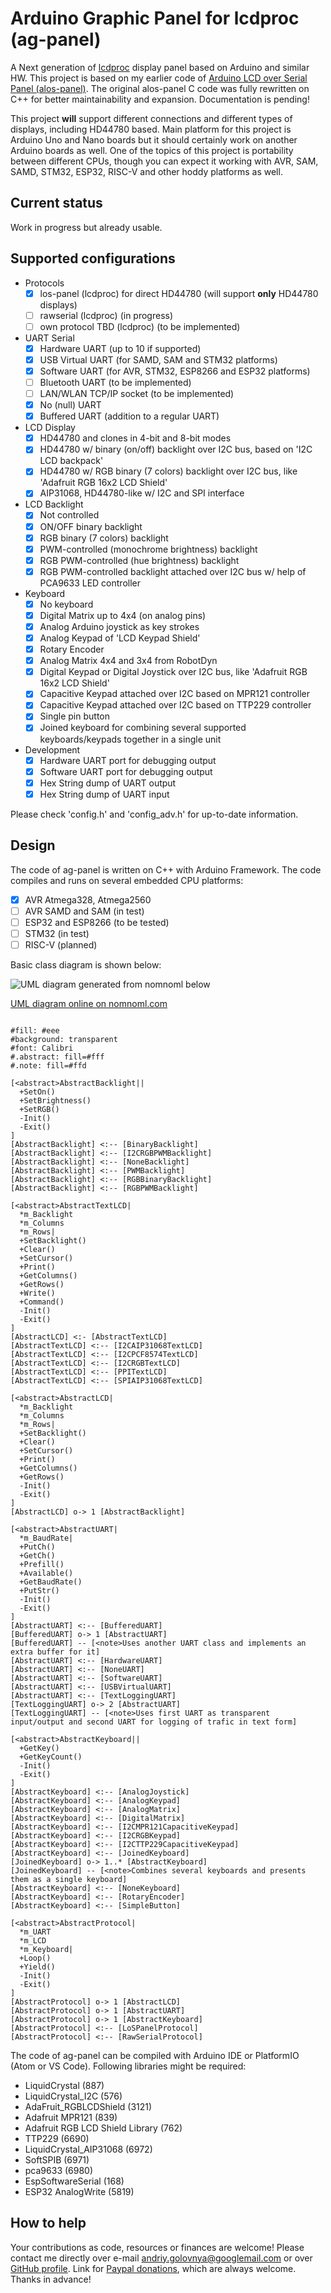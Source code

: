 # Arduino Graphic Panel for lcdproc (ag-panel)

A Next generation of [lcdproc](http://lcdproc.sourceforge.net/) display panel based on Arduino and similar HW.
This project is based on my earlier code of [Arduino LCD over Serial Panel (alos-panel)](https://github.com/red-scorp/alos-panel).
The original alos-panel C code was fully rewritten on C++ for better maintainability and expansion.
Documentation is pending!

This project **will** support different connections and different types of displays, including HD44780 based.
Main platform for this project is Arduino Uno and Nano boards but it should certainly work on another Arduino boards as well.
One of the topics of this project is portability between different CPUs, though you can expect it working with AVR, SAM, SAMD, STM32, ESP32, RISC-V and other hoddy platforms as well.

## Current status
Work in progress but already usable.

## Supported configurations
- Protocols
  - [x] los-panel (lcdproc) for direct HD44780 (will support **only** HD44780 displays)
  - [ ] rawserial (lcdproc) (in progress)
  - [ ] own protocol TBD (lcdproc) (to be implemented)
- UART Serial
  - [x] Hardware UART (up to 10 if supported)
  - [x] USB Virtual UART (for SAMD, SAM and STM32 platforms)
  - [x] Software UART (for AVR, STM32, ESP8266 and ESP32 platforms)
  - [ ] Bluetooth UART (to be implemented)
  - [ ] LAN/WLAN TCP/IP socket (to be implemented)
  - [x] No (null) UART
  - [x] Buffered UART (addition to a regular UART)
- LCD Display
  - [x] HD44780 and clones in 4-bit and 8-bit modes
  - [x] HD44780 w/ binary (on/off) backlight over I2C bus, based on 'I2C LCD backpack'
  - [x] HD44780 w/ RGB binary (7 colors) backlight over I2C bus, like 'Adafruit RGB 16x2 LCD Shield'
  - [x] AIP31068, HD44780-like w/ I2C and SPI interface
- LCD Backlight
  - [x] Not controlled
  - [x] ON/OFF binary backlight
  - [x] RGB binary (7 colors) backlight
  - [x] PWM-controlled (monochrome brightness) backlight
  - [x] RGB PWM-controlled (hue brightness) backlight
  - [x] RGB PWM-controlled backlight attached over I2C bus w/ help of PCA9633 LED controller
- Keyboard
  - [x] No keyboard
  - [x] Digital Matrix up to 4x4 (on analog pins)
  - [x] Analog Arduino joystick as key strokes
  - [x] Analog Keypad of 'LCD Keypad Shield'
  - [x] Rotary Encoder
  - [x] Analog Matrix 4x4 and 3x4 from RobotDyn
  - [x] Digital Keypad or Digital Joystick over I2C bus, like 'Adafruit RGB 16x2 LCD Shield'
  - [x] Capacitive Keypad attached over I2C based on MPR121 controller
  - [x] Capacitive Keypad attached over I2C based on TTP229 controller
  - [x] Single pin button
  - [x] Joined keyboard for combining several supported keyboards/keypads together in a single unit
- Development
  - [x] Hardware UART port for debugging output
  - [x] Software UART port for debugging output
  - [x] Hex String dump of UART output
  - [x] Hex String dump of UART input

Please check 'config.h' and 'config_adv.h' for up-to-date information.

## Design

The code of ag-panel is written on C++ with Arduino Framework.
The code compiles and runs on several embedded CPU platforms:
- [x] AVR Atmega328, Atmega2560
- [ ] AVR SAMD and SAM (in test)
- [ ] ESP32 and ESP8266 (to be tested)
- [ ] STM32 (in test)
- [ ] RISC-V (planned)

Basic class diagram is shown below:

![UML diagram generated from nomnoml below](/img/ag-panel-nomnoml.png)

[UML diagram online on nomnoml.com](https://www.nomnoml.com/#view/%23fill%3A%20%23eee%0A%23background%3A%20transparent%0A%23font%3A%20Calibri%0A%23.abstract%3A%20fill%3D%23fff%0A%23.note%3A%20fill%3D%23ffd%0A%0A%5B%3Cabstract%3EAbstractBacklight%7C%7C%0A%20%20%2BSetOn()%0A%20%20%2BSetBrightness()%0A%20%20%2BSetRGB()%0A%20%20-Init()%0A%20%20-Exit()%0A%5D%0A%5BAbstractBacklight%5D%20%3C%3A--%20%5BBinaryBacklight%5D%0A%5BAbstractBacklight%5D%20%3C%3A--%20%5BI2CRGBPWMBacklight%5D%0A%5BAbstractBacklight%5D%20%3C%3A--%20%5BNoneBacklight%5D%0A%5BAbstractBacklight%5D%20%3C%3A--%20%5BPWMBacklight%5D%0A%5BAbstractBacklight%5D%20%3C%3A--%20%5BRGBBinaryBacklight%5D%0A%5BAbstractBacklight%5D%20%3C%3A--%20%5BRGBPWMBacklight%5D%0A%0A%5B%3Cabstract%3EAbstractTextLCD%7C%0A%20%20*m_Backlight%0A%20%20*m_Columns%0A%20%20*m_Rows%7C%0A%20%20%2BSetBacklight()%0A%20%20%2BClear()%0A%20%20%2BSetCursor()%0A%20%20%2BPrint()%0A%20%20%2BGetColumns()%0A%20%20%2BGetRows()%0A%20%20%2BWrite()%0A%20%20%2BCommand()%0A%20%20-Init()%0A%20%20-Exit()%0A%5D%0A%5BAbstractLCD%5D%20%3C%3A-%20%5BAbstractTextLCD%5D%0A%5BAbstractTextLCD%5D%20%3C%3A--%20%5BI2CAIP31068TextLCD%5D%0A%5BAbstractTextLCD%5D%20%3C%3A--%20%5BI2CPCF8574TextLCD%5D%0A%5BAbstractTextLCD%5D%20%3C%3A--%20%5BI2CRGBTextLCD%5D%0A%5BAbstractTextLCD%5D%20%3C%3A--%20%5BPPITextLCD%5D%0A%5BAbstractTextLCD%5D%20%3C%3A--%20%5BSPIAIP31068TextLCD%5D%0A%0A%5B%3Cabstract%3EAbstractLCD%7C%0A%20%20*m_Backlight%0A%20%20*m_Columns%0A%20%20*m_Rows%7C%0A%20%20%2BSetBacklight()%0A%20%20%2BClear()%0A%20%20%2BSetCursor()%0A%20%20%2BPrint()%0A%20%20%2BGetColumns()%0A%20%20%2BGetRows()%0A%20%20-Init()%0A%20%20-Exit()%0A%5D%0A%5BAbstractLCD%5D%20o-%3E%201%20%5BAbstractBacklight%5D%0A%0A%5B%3Cabstract%3EAbstractUART%7C%0A%20%20*m_BaudRate%7C%0A%20%20%2BPutCh()%0A%20%20%2BGetCh()%0A%20%20%2BPrefill()%0A%20%20%2BAvailable()%0A%20%20%2BGetBaudRate()%0A%20%20%2BPutStr()%0A%20%20-Init()%0A%20%20-Exit()%0A%5D%0A%5BAbstractUART%5D%20%3C%3A--%20%5BBufferedUART%5D%0A%5BBufferedUART%5D%20o-%3E%201%20%5BAbstractUART%5D%0A%5BBufferedUART%5D%20--%20%5B%3Cnote%3EUses%20another%20UART%20class%20and%20implements%20an%20extra%20buffer%20for%20it%5D%0A%5BAbstractUART%5D%20%3C%3A--%20%5BHardwareUART%5D%0A%5BAbstractUART%5D%20%3C%3A--%20%5BNoneUART%5D%0A%5BAbstractUART%5D%20%3C%3A--%20%5BSoftwareUART%5D%0A%5BAbstractUART%5D%20%3C%3A--%20%5BUSBVirtualUART%5D%0A%5BAbstractUART%5D%20%3C%3A--%20%5BTextLoggingUART%5D%0A%5BTextLoggingUART%5D%20o-%3E%202%20%5BAbstractUART%5D%0A%5BTextLoggingUART%5D%20--%20%5B%3Cnote%3EUses%20first%20UART%20as%20transparent%20input%2Foutput%20and%20second%20UART%20for%20logging%20of%20trafic%20in%20text%20form%5D%0A%0A%5B%3Cabstract%3EAbstractKeyboard%7C%7C%0A%20%20%2BGetKey()%0A%20%20%2BGetKeyCount()%0A%20%20-Init()%0A%20%20-Exit()%0A%5D%0A%5BAbstractKeyboard%5D%20%3C%3A--%20%5BAnalogJoystick%5D%0A%5BAbstractKeyboard%5D%20%3C%3A--%20%5BAnalogKeypad%5D%0A%5BAbstractKeyboard%5D%20%3C%3A--%20%5BAnalogMatrix%5D%0A%5BAbstractKeyboard%5D%20%3C%3A--%20%5BDigitalMatrix%5D%0A%5BAbstractKeyboard%5D%20%3C%3A--%20%5BI2CMPR121CapacitiveKeypad%5D%0A%5BAbstractKeyboard%5D%20%3C%3A--%20%5BI2CRGBKeypad%5D%0A%5BAbstractKeyboard%5D%20%3C%3A--%20%5BI2CTTP229CapacitiveKeypad%5D%0A%5BAbstractKeyboard%5D%20%3C%3A--%20%5BJoinedKeyboard%5D%0A%5BJoinedKeyboard%5D%20o-%3E%201..*%20%5BAbstractKeyboard%5D%0A%5BJoinedKeyboard%5D%20--%20%5B%3Cnote%3ECombines%20several%20keyboards%20and%20presents%20them%20as%20a%20single%20keyboard%5D%0A%5BAbstractKeyboard%5D%20%3C%3A--%20%5BNoneKeyboard%5D%0A%5BAbstractKeyboard%5D%20%3C%3A--%20%5BRotaryEncoder%5D%0A%5BAbstractKeyboard%5D%20%3C%3A--%20%5BSimpleButton%5D%0A%0A%5B%3Cabstract%3EAbstractProtocol%7C%0A%20%20*m_UART%0A%20%20*m_LCD%0A%20%20*m_Keyboard%7C%0A%20%20%2BLoop()%0A%20%20%2BYield()%0A%20%20-Init()%0A%20%20-Exit()%0A%5D%0A%5BAbstractProtocol%5D%20o-%3E%201%20%5BAbstractLCD%5D%0A%5BAbstractProtocol%5D%20o-%3E%201%20%5BAbstractUART%5D%0A%5BAbstractProtocol%5D%20o-%3E%201%20%5BAbstractKeyboard%5D%0A%5BAbstractProtocol%5D%20%3C%3A--%20%5BLoSPanelProtocol%5D%0A%5BAbstractProtocol%5D%20%3C%3A--%20%5BRawSerialProtocol%5D)

```nomnoml

#fill: #eee
#background: transparent
#font: Calibri
#.abstract: fill=#fff
#.note: fill=#ffd

[<abstract>AbstractBacklight||
  +SetOn()
  +SetBrightness()
  +SetRGB()
  -Init()
  -Exit()
]
[AbstractBacklight] <:-- [BinaryBacklight]
[AbstractBacklight] <:-- [I2CRGBPWMBacklight]
[AbstractBacklight] <:-- [NoneBacklight]
[AbstractBacklight] <:-- [PWMBacklight]
[AbstractBacklight] <:-- [RGBBinaryBacklight]
[AbstractBacklight] <:-- [RGBPWMBacklight]

[<abstract>AbstractTextLCD|
  *m_Backlight
  *m_Columns
  *m_Rows|
  +SetBacklight()
  +Clear()
  +SetCursor()
  +Print()
  +GetColumns()
  +GetRows()
  +Write()
  +Command()
  -Init()
  -Exit()
]
[AbstractLCD] <:- [AbstractTextLCD]
[AbstractTextLCD] <:-- [I2CAIP31068TextLCD]
[AbstractTextLCD] <:-- [I2CPCF8574TextLCD]
[AbstractTextLCD] <:-- [I2CRGBTextLCD]
[AbstractTextLCD] <:-- [PPITextLCD]
[AbstractTextLCD] <:-- [SPIAIP31068TextLCD]

[<abstract>AbstractLCD|
  *m_Backlight
  *m_Columns
  *m_Rows|
  +SetBacklight()
  +Clear()
  +SetCursor()
  +Print()
  +GetColumns()
  +GetRows()
  -Init()
  -Exit()
]
[AbstractLCD] o-> 1 [AbstractBacklight]

[<abstract>AbstractUART|
  *m_BaudRate|
  +PutCh()
  +GetCh()
  +Prefill()
  +Available()
  +GetBaudRate()
  +PutStr()
  -Init()
  -Exit()
]
[AbstractUART] <:-- [BufferedUART]
[BufferedUART] o-> 1 [AbstractUART]
[BufferedUART] -- [<note>Uses another UART class and implements an extra buffer for it]
[AbstractUART] <:-- [HardwareUART]
[AbstractUART] <:-- [NoneUART]
[AbstractUART] <:-- [SoftwareUART]
[AbstractUART] <:-- [USBVirtualUART]
[AbstractUART] <:-- [TextLoggingUART]
[TextLoggingUART] o-> 2 [AbstractUART]
[TextLoggingUART] -- [<note>Uses first UART as transparent input/output and second UART for logging of trafic in text form]

[<abstract>AbstractKeyboard||
  +GetKey()
  +GetKeyCount()
  -Init()
  -Exit()
]
[AbstractKeyboard] <:-- [AnalogJoystick]
[AbstractKeyboard] <:-- [AnalogKeypad]
[AbstractKeyboard] <:-- [AnalogMatrix]
[AbstractKeyboard] <:-- [DigitalMatrix]
[AbstractKeyboard] <:-- [I2CMPR121CapacitiveKeypad]
[AbstractKeyboard] <:-- [I2CRGBKeypad]
[AbstractKeyboard] <:-- [I2CTTP229CapacitiveKeypad]
[AbstractKeyboard] <:-- [JoinedKeyboard]
[JoinedKeyboard] o-> 1..* [AbstractKeyboard]
[JoinedKeyboard] -- [<note>Combines several keyboards and presents them as a single keyboard]
[AbstractKeyboard] <:-- [NoneKeyboard]
[AbstractKeyboard] <:-- [RotaryEncoder]
[AbstractKeyboard] <:-- [SimpleButton]

[<abstract>AbstractProtocol|
  *m_UART
  *m_LCD
  *m_Keyboard|
  +Loop()
  +Yield()
  -Init()
  -Exit()
]
[AbstractProtocol] o-> 1 [AbstractLCD]
[AbstractProtocol] o-> 1 [AbstractUART]
[AbstractProtocol] o-> 1 [AbstractKeyboard]
[AbstractProtocol] <:-- [LoSPanelProtocol]
[AbstractProtocol] <:-- [RawSerialProtocol]

```
The code of ag-panel can be compiled with Arduino IDE or PlatformIO (Atom or VS Code).
Following libraries might be required:
- LiquidCrystal (887)
- LiquidCrystal_I2C (576)
- AdaFruit_RGBLCDShield (3121)
- Adafruit MPR121 (839)
- Adafruit RGB LCD Shield Library (762)
- TTP229 (6690)
- LiquidCrystal_AIP31068 (6972)
- SoftSPIB (6971)
- pca9633 (6980)
- EspSoftwareSerial (168)
- ESP32 AnalogWrite (5819)

## How to help
Your contributions as code, resources or finances are welcome!
Please contact me directly over e-mail andriy.golovnya@googlemail.com or over [GitHub profile](https://github.com/red-scorp).
Link for [Paypal donations](http://paypal.me/redscorp), which are always welcome.
Thanks in advance!

